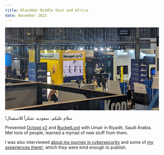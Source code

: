 ```yaml
---
title: BlackHat Middle East and Africa
date: November 2023
---
```


![Presenting in Riyadh](assets/images/bhmea2023.jpg "Presenting in Riyadh")

!سلام عليكم، سعوديه
.شكراً للاستقبال

Presented [Octopii v2](https://blackhatmea.com/session/octopii-ai-powered-personal-identifiable-information-pii-scanner) and [BucketLoot](https://github.com/redhuntlabs/bucketloot) with Umair in Riyadh, Saudi Arabia. Met tons of people, learned a myriad of new stuff from them.

I was also interviewed [about my journey in cybersecurity](https://insights.blackhatmea.com/look-the-other-way/) and some of [my experiences there!](https://insights.blackhatmea.com/what-you-loved-about-black-hat-mea-2023/), which they were kind enough to publish.
